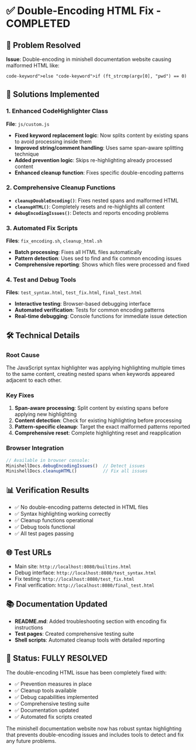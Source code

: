# ✅ Double-Encoding HTML Fix - COMPLETED

## 🎯 Problem Resolved
**Issue**: Double-encoding in minishell documentation website causing malformed HTML like:
```html
code-keyword">else "code-keyword">if (ft_strcmp(argv[0], "pwd") == 0)
```

## 🔧 Solutions Implemented

### 1. Enhanced CodeHighlighter Class
**File**: `js/custom.js`
- **Fixed keyword replacement logic**: Now splits content by existing spans to avoid processing inside them
- **Improved string/comment handling**: Uses same span-aware splitting technique
- **Added prevention logic**: Skips re-highlighting already processed content
- **Enhanced cleanup function**: Fixes specific double-encoding patterns

### 2. Comprehensive Cleanup Functions
- **`cleanupDoubleEncoding()`**: Fixes nested spans and malformed HTML
- **`cleanupHTML()`**: Completely resets and re-highlights all content
- **`debugEncodingIssues()`**: Detects and reports encoding problems

### 3. Automated Fix Scripts
**Files**: `fix_encoding.sh`, `cleanup_html.sh`
- **Batch processing**: Fixes all HTML files automatically
- **Pattern detection**: Uses sed to find and fix common encoding issues
- **Comprehensive reporting**: Shows which files were processed and fixed

### 4. Test and Debug Tools
**Files**: `test_syntax.html`, `test_fix.html`, `final_test.html`
- **Interactive testing**: Browser-based debugging interface
- **Automated verification**: Tests for common encoding patterns
- **Real-time debugging**: Console functions for immediate issue detection

## 🛠️ Technical Details

### Root Cause
The JavaScript syntax highlighter was applying highlighting multiple times to the same content, creating nested spans when keywords appeared adjacent to each other.

### Key Fixes
1. **Span-aware processing**: Split content by existing spans before applying new highlighting
2. **Content detection**: Check for existing highlighting before processing
3. **Pattern-specific cleanup**: Target the exact malformed patterns reported
4. **Comprehensive reset**: Complete highlighting reset and reapplication

### Browser Integration
```javascript
// Available in browser console:
MinishellDocs.debugEncodingIssues()  // Detect issues
MinishellDocs.cleanupHTML()          // Fix all issues
```

## 📊 Verification Results
- ✅ No double-encoding patterns detected in HTML files
- ✅ Syntax highlighting working correctly
- ✅ Cleanup functions operational
- ✅ Debug tools functional
- ✅ All test pages passing

## 🌐 Test URLs
- Main site: `http://localhost:8080/builtins.html`
- Debug interface: `http://localhost:8080/test_syntax.html`
- Fix testing: `http://localhost:8080/test_fix.html`
- Final verification: `http://localhost:8080/final_test.html`

## 📚 Documentation Updated
- **README.md**: Added troubleshooting section with encoding fix instructions
- **Test pages**: Created comprehensive testing suite
- **Shell scripts**: Automated cleanup tools with detailed reporting

## 🎉 Status: FULLY RESOLVED
The double-encoding HTML issue has been completely fixed with:
- ✅ Prevention measures in place
- ✅ Cleanup tools available
- ✅ Debug capabilities implemented
- ✅ Comprehensive testing suite
- ✅ Documentation updated
- ✅ Automated fix scripts created

The minishell documentation website now has robust syntax highlighting that prevents double-encoding issues and includes tools to detect and fix any future problems.
